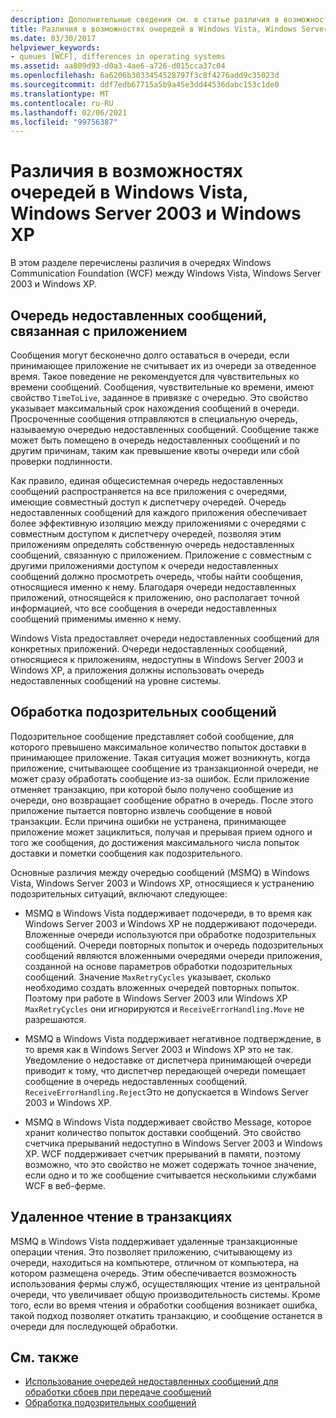 ```yaml
---
description: Дополнительные сведения см. в статье различия в возможностях очередей в Windows Vista, Windows Server 2003 и Windows XP.
title: Различия в возможностях очередей в Windows Vista, Windows Server 2003 и Windows XP
ms.date: 03/30/2017
helpviewer_keywords:
- queues [WCF], differences in operating systems
ms.assetid: aa809d93-d0a3-4ae6-a726-d015cca37c04
ms.openlocfilehash: 6a6206b3033454528797f3c8f4276add9c35023d
ms.sourcegitcommit: ddf7edb67715a5b9a45e3dd44536dabc153c1de0
ms.translationtype: MT
ms.contentlocale: ru-RU
ms.lasthandoff: 02/06/2021
ms.locfileid: "99756387"
---
```

# <a name="differences-in-queuing-features-in-windows-vista-windows-server-2003-and-windows-xp"></a>Различия в возможностях очередей в Windows Vista, Windows Server 2003 и Windows XP

В этом разделе перечислены различия в очередях Windows Communication Foundation (WCF) между Windows Vista, Windows Server 2003 и Windows XP.  
  
## <a name="application-specific-dead-letter-queue"></a>Очередь недоставленных сообщений, связанная с приложением  

 Сообщения могут бесконечно долго оставаться в очереди, если принимающее приложение не считывает их из очереди за отведенное время. Такое поведение не рекомендуется для чувствительных ко времени сообщений. Сообщения, чувствительные ко времени, имеют свойство `TimeToLive`, заданное в привязке с очередью. Это свойство указывает максимальный срок нахождения сообщений в очереди. Просроченные сообщения отправляются в специальную очередь, называемую очередью недоставленных сообщений. Сообщение также может быть помещено в очередь недоставленных сообщений и по другим причинам, таким как превышение квоты очереди или сбой проверки подлинности.  
  
 Как правило, единая общесистемная очередь недоставленных сообщений распространяется на все приложения с очередями, имеющие совместный доступ к диспетчеру очередей. Очередь недоставленных сообщений для каждого приложения обеспечивает более эффективную изоляцию между приложениями с очередями с совместным доступом к диспетчеру очередей, позволяя этим приложениям определять собственную очередь недоставленных сообщений, связанную с приложением. Приложение с совместным с другими приложениями доступом к очереди недоставленных сообщений должно просмотреть очередь, чтобы найти сообщения, относящиеся именно к нему. Благодаря очереди недоставленных приложений, относящейся к приложению, оно располагает точной информацией, что все сообщения в очереди недоставленных сообщений применимы именно к нему.  
  
 Windows Vista предоставляет очереди недоставленных сообщений для конкретных приложений. Очереди недоставленных сообщений, относящиеся к приложениям, недоступны в Windows Server 2003 и Windows XP, а приложения должны использовать очередь недоставленных сообщений на уровне системы.  
  
## <a name="poison-message-handling"></a>Обработка подозрительных сообщений  

 Подозрительное сообщение представляет собой сообщение, для которого превышено максимальное количество попыток доставки в принимающее приложение. Такая ситуация может возникнуть, когда приложение, считывающее сообщение из транзакционной очереди, не может сразу обработать сообщение из-за ошибок. Если приложение отменяет транзакцию, при которой было получено сообщение из очереди, оно возвращает сообщение обратно в очередь. После этого приложение пытается повторно извлечь сообщение в новой транзакции. Если причина ошибки не устранена, принимающее приложение может зациклиться, получая и прерывая прием одного и того же сообщения, до достижения максимального числа попыток доставки и пометки сообщения как подозрительного.  
  
 Основные различия между очередью сообщений (MSMQ) в Windows Vista, Windows Server 2003 и Windows XP, относящиеся к устранению подозрительных ситуаций, включают следующее:  
  
- MSMQ в Windows Vista поддерживает подочереди, в то время как Windows Server 2003 и Windows XP не поддерживают подочереди. Вложенные очереди используются при обработке подозрительных сообщений. Очереди повторных попыток и очередь подозрительных сообщений являются вложенными очередями очереди приложения, созданной на основе параметров обработки подозрительных сообщений. Значение `MaxRetryCycles` указывает, сколько необходимо создать вложенных очередей повторных попыток. Поэтому при работе в Windows Server 2003 или Windows XP `MaxRetryCycles` они игнорируются и `ReceiveErrorHandling.Move` не разрешаются.  
  
- MSMQ в Windows Vista поддерживает негативное подтверждение, в то время как в Windows Server 2003 и Windows XP это не так. Уведомление о недоставке от диспетчера принимающей очереди приводит к тому, что диспетчер передающей очереди помещает сообщение в очередь недоставленных сообщений. `ReceiveErrorHandling.Reject`Это не допускается в Windows Server 2003 и Windows XP.  
  
- MSMQ в Windows Vista поддерживает свойство Message, которое хранит количество попыток доставки сообщений. Это свойство счетчика прерываний недоступно в Windows Server 2003 и Windows XP. WCF поддерживает счетчик прерываний в памяти, поэтому возможно, что это свойство не может содержать точное значение, если одно и то же сообщение считывается несколькими службами WCF в веб-ферме.  
  
## <a name="remote-transactional-read"></a>Удаленное чтение в транзакциях  

 MSMQ в Windows Vista поддерживает удаленные транзакционные операции чтения. Это позволяет приложению, считывающему из очереди, находиться на компьютере, отличном от компьютера, на котором размещена очередь. Этим обеспечивается возможность использования фермы служб, осуществляющих чтение из центральной очереди, что увеличивает общую производительность системы. Кроме того, если во время чтения и обработки сообщения возникает ошибка, такой подход позволяет откатить транзакцию, и сообщение останется в очереди для последующей обработки.  
  
## <a name="see-also"></a>См. также

- [Использование очередей недоставленных сообщений для обработки сбоев при передаче сообщений](using-dead-letter-queues-to-handle-message-transfer-failures.md)
- [Обработка подозрительных сообщений](poison-message-handling.md)
